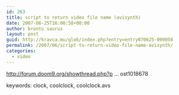 ```yaml
---
id: 263
title: script to return video file name (avisynth)
date: 2007-06-25T16:00:58+00:00
author: bronto saurus
layout: post
guid: http://kravca.mu/glob/index.php?entry=entry070625-090058
permalink: /2007/06/script-to-return-video-file-name-avisynth/
categories:
  - video
---
```

<a href="http://forum.doom9.org/showthread.php?p=1018678#post1018678" target="_blank" >http://forum.doom9.org/showthread.php?p &#8230; ost1018678</a>

keywords: clock, coolclock, coolclock.avs